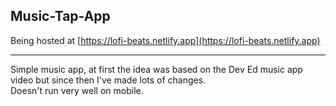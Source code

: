 ## Music-Tap-App

Being hosted at [https://lofi-beats.netlify.app](https://lofi-beats.netlify.app)<hr/>
Simple music app, at first the idea was based on the Dev Ed music app video but since then I've made lots of changes.<br/>
Doesn't run very well on mobile.

